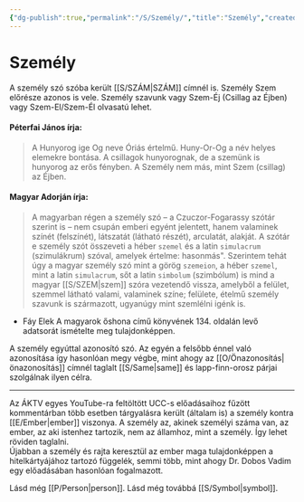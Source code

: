 ```yaml
---
{"dg-publish":true,"permalink":"/S/Személy/","title":"Személy","created":"2024-05-09T22:30","updated":"2024-05-09T22:30"}
---
```



# Személy

A személy szó szóba került [[S/SZÁM\|SZÁM]] címnél is. Személy Szem előrésze azonos is vele. Személy szavunk vagy Szem-Éj (Csillag az Éjben) vagy Szem-El/Szem-Él olvasatú lehet.  

#### Péterfai János írja:

> A Hunyorog ige Og neve Óriás értelmű. Huny-Or-Og a név helyes elemekre bontása. A csillagok hunyorognak, de a szemünk is hunyorog az erős fényben. A Személy nem más, mint Szem (csillag) az Éjben.  

#### Magyar Adorján írja:

> A magyarban régen a személy szó – a Czuczor-Fogarassy szótár szerint is – nem csupán emberi egyént jelentett, hanem valaminek színét (felszínét), látszatát (látható részét), arculatát, alakját. A szótár e személy szót összeveti a héber `szemel` és a latin `simulacrum` (szimulákrum) szóval, amelyek értelme: hasonmás". Szerintem tehát úgy a magyar személy szó mint a görög `szemeion`, a héber `szemel`, mint a latin `simulacrum`, sőt a latin `simbolum` (szimbólum) is mind a magyar [[S/SZEM\|szem]] szóra vezetendő vissza, amelyből a felület, szemmel látható valami, valaminek színe; felülete, ételmű személy szavunk is származott, ugyanúgy mint szemlélni igénk is.  
- Fáy Elek A magyarok őshona című könyvének 134. oldalán levő adatsorát ismételte meg tulajdonképpen.

A személy egyúttal azonosító szó. Az egyén a felsőbb énnel való azonosítása így hasonlóan megy végbe, mint ahogy az [[O/Önazonosítás\|önazonosítás]] címnél taglalt [[S/Same\|same]] és lapp-finn-orosz párjai szolgálnak ilyen célra.  

---

Az ÁKTV egyes YouTube-ra feltöltött UCC-s előadásaihoz fűzött kommentárban több esetben tárgyalásra került (általam is) a személy kontra [[E/Ember\|ember]] viszonya. A személy az, akinek személyi száma van, az ember, az aki istenhez tartozik, nem az államhoz, mint a személy. Így lehet röviden taglalni.  
Újabban a személy és rajta keresztül az ember maga tulajdonképpen a hitelkártyájához tartozó függelék, semmi több, mint ahogy Dr. Dobos Vadim egy előadásában hasonlóan fogalmazott.  

Lásd még [[P/Person\|person]]. Lásd még továbbá [[S/Symbol\|symbol]].  